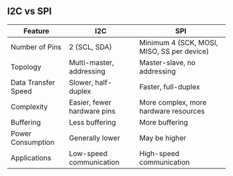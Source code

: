 ## I2C vs SPI

| Feature            | I2C                                   | SPI                                             |
|--------------------|---------------------------------------|-------------------------------------------------|
| Number of Pins     | 2 (SCL, SDA)                          | Minimum 4 (SCK, MOSI, MISO, SS per device)     |
| Topology           | Multi-master, addressing              | Master-slave, no addressing                    |
| Data Transfer Speed| Slower, half-duplex                   | Faster, full-duplex                            |
| Complexity         | Easier, fewer hardware pins           | More complex, more hardware resources          |
| Buffering          | Less buffering                        | More buffering                                 |
| Power Consumption  | Generally lower                       | May be higher                                  |
| Applications       | Low-speed communication               | High-speed communication                       |
